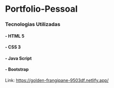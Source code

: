 # Portfolio-Pessoal
### Tecnologias Utilizadas
#### - HTML 5
#### - CSS 3
#### - Java Script
#### - Bootstrap


Link: https://golden-frangipane-9503df.netlify.app/
